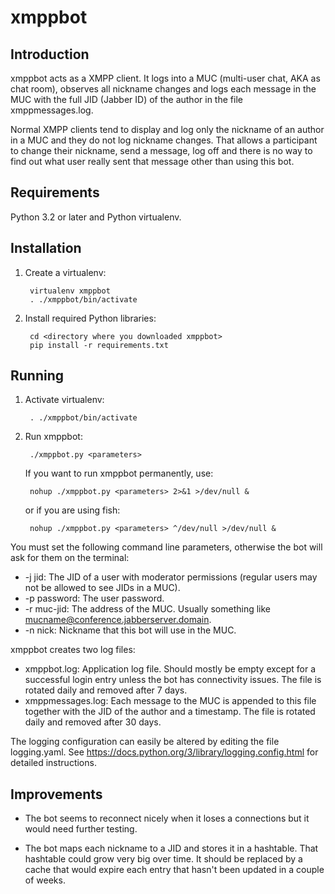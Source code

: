 # xmppbot

## Introduction

xmppbot acts as a XMPP client. It logs into a MUC (multi-user chat, AKA as chat room), observes all nickname changes and
logs each message in the MUC with the full JID (Jabber ID) of the author in the file xmppmessages.log.

Normal XMPP clients tend to display and log only the nickname of an author in a MUC and they do not log nickname
changes. That allows a participant to change their nickname, send a message, log off and there is no way to find out
what user really sent that message other than using this bot.

## Requirements

Python 3.2 or later and Python virtualenv.

## Installation

1. Create a virtualenv:
    
        virtualenv xmppbot
        . ./xmppbot/bin/activate
    
2. Install required Python libraries:
 
        cd <directory where you downloaded xmppbot>
        pip install -r requirements.txt
        
## Running

1. Activate virtualenv:

        . ./xmppbot/bin/activate
        
2. Run xmppbot:

        ./xmppbot.py <parameters>
        
    If you want to run xmppbot permanently, use:
    
        nohup ./xmppbot.py <parameters> 2>&1 >/dev/null &
        
    or if you are using fish:

        nohup ./xmppbot.py <parameters> ^/dev/null >/dev/null &

You must set the following command line parameters, otherwise the bot will ask for them on the terminal:
* -j jid: The JID of a user with moderator permissions (regular users may not be allowed to see JIDs in a MUC).
* -p password: The user password.
* -r muc-jid: The address of the MUC. Usually something like mucname@conference.jabberserver.domain.
* -n nick: Nickname that this bot will use in the MUC.

xmppbot creates two log files:
* xmppbot.log: Application log file. Should mostly be empty except for a successful login entry unless the bot has
               connectivity issues. The file is rotated daily and removed after 7 days.
* xmppmessages.log: Each message to the MUC is appended to this file together with the JID of the author and a
                    timestamp. The file is rotated daily and removed after 30 days.
                    
The logging configuration can easily be altered by editing the file logging.yaml. See 
https://docs.python.org/3/library/logging.config.html for detailed instructions.

## Improvements

* The bot seems to reconnect nicely when it loses a connections but it would need further testing.

* The bot maps each nickname to a JID and stores it in a hashtable. That hashtable could grow very big over time. 
  It should be replaced by a cache that would expire each entry that hasn't been updated in a couple of weeks.
